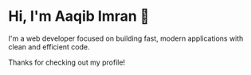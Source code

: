 # Hi, I'm Aaqib Imran 👋

I'm a web developer focused on building fast, modern applications with clean and efficient code.

Thanks for checking out my profile!
